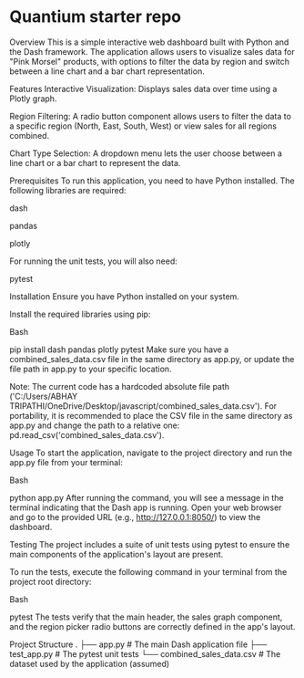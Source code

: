 # Quantium starter repo
Overview
This is a simple interactive web dashboard built with Python and the Dash framework. The application allows users to visualize sales data for "Pink Morsel" products, with options to filter the data by region and switch between a line chart and a bar chart representation.

Features
Interactive Visualization: Displays sales data over time using a Plotly graph.

Region Filtering: A radio button component allows users to filter the data to a specific region (North, East, South, West) or view sales for all regions combined.

Chart Type Selection: A dropdown menu lets the user choose between a line chart or a bar chart to represent the data.

Prerequisites
To run this application, you need to have Python installed. The following libraries are required:

dash

pandas

plotly

For running the unit tests, you will also need:

pytest

Installation
Ensure you have Python installed on your system.

Install the required libraries using pip:

Bash

pip install dash pandas plotly pytest
Make sure you have a combined_sales_data.csv file in the same directory as app.py, or update the file path in app.py to your specific location.

Note: The current code has a hardcoded absolute file path ('C:/Users/ABHAY TRIPATHI/OneDrive/Desktop/javascript/combined_sales_data.csv'). For portability, it is recommended to place the CSV file in the same directory as app.py and change the path to a relative one: pd.read_csv('combined_sales_data.csv').

Usage
To start the application, navigate to the project directory and run the app.py file from your terminal:

Bash

python app.py
After running the command, you will see a message in the terminal indicating that the Dash app is running. Open your web browser and go to the provided URL (e.g., http://127.0.0.1:8050/) to view the dashboard.

Testing
The project includes a suite of unit tests using pytest to ensure the main components of the application's layout are present.

To run the tests, execute the following command in your terminal from the project root directory:

Bash

pytest
The tests verify that the main header, the sales graph component, and the region picker radio buttons are correctly defined in the app's layout.

Project Structure
.
├── app.py                     # The main Dash application file
├── test_app.py                # The pytest unit tests
└── combined_sales_data.csv    # The dataset used by the application (assumed)
